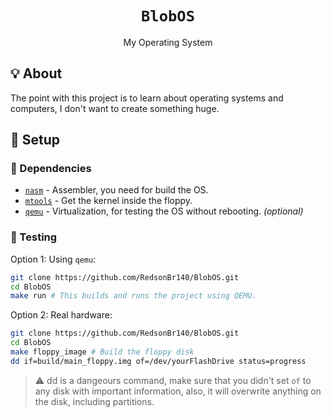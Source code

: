 <h1 align=center><code>BlobOS</code></h1>
<p align=center>My Operating System</p>

## 💡 About
The point with this project is to learn about operating systems and computers, I don't want to create something huge.

## 🚀 Setup
### 🧾 Dependencies
 - [`nasm`](https://nasm.us/) - Assembler, you need for build the OS.
 - [`mtools`](https://savannah.gnu.org/projects/mtools) - Get the kernel inside the floppy.
 - [`qemu`](https://www.qemu.org/) - Virtualization, for testing the OS without rebooting. _(optional)_

### 🔧 Testing

Option 1: Using `qemu`:
```sh
git clone https://github.com/RedsonBr140/BlobOS.git
cd BlobOS
make run # This builds and runs the project using QEMU.
```
Option 2: Real hardware:
```sh
git clone https://github.com/RedsonBr140/BlobOS.git
cd BlobOS
make floppy_image # Build the floppy disk
dd if=build/main_floppy.img of=/dev/yourFlashDrive status=progress
```
> ⚠️ dd is a dangeours command, make sure that you didn't set `of` to any disk with important information, also, it will overwrite anything on the disk, including partitions.
